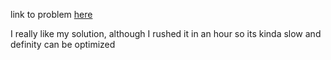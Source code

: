 link to problem [here](https://www.hackerrank.com/challenges/sansa-and-xor/problem?h_r=internal-search)

I really like my solution, although I rushed it in an hour so its kinda slow and definity can be optimized